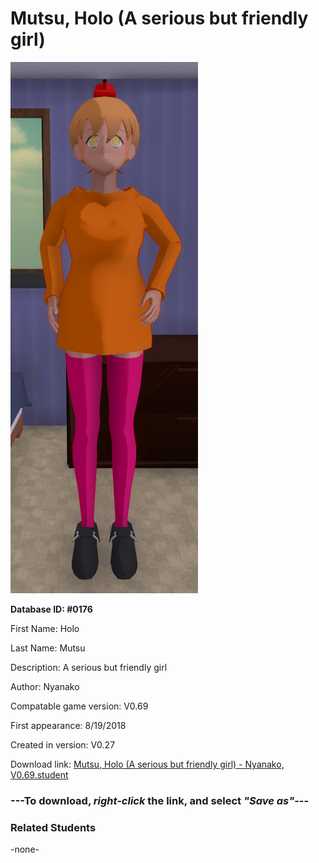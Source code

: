 # Mutsu, Holo (A serious but friendly girl)

<img src="../../Files/Images/Mutsu, Holo (A serious but friendly girl).png" title="Mutsu, Holo (A serious but friendly girl) - Nyanako, V0.69">

**Database ID: #0176**

First Name: Holo

Last Name: Mutsu

Description: A serious but friendly girl

Author: Nyanako

Compatable game version: V0.69

First appearance: 8/19/2018

Created in version: V0.27

Download link: <a href="https://raw.githubusercontent.com/Arbiter1223/Daigaku-Gurashi-Custom-Students/master/Files/Student%20Files/Mutsu%2C%20Holo%20(A%20serious%20but%20friendly%20girl)%20-%20Nyanako%2C%20V0.69.student">Mutsu, Holo (A serious but friendly girl) - Nyanako, V0.69.student</a>

### ---**To download, _right-click_ the link, and select _"Save as"_**---

### Related Students

-none-
